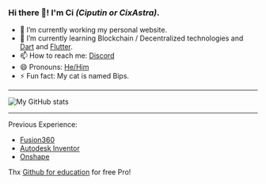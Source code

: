 ### Hi there 👋! I'm **Ci** *(Ciputin or CixAstra)*.

- 🔭 I’m currently working my personal website.
- 🌱 I’m currently learning Blockchain / Decentralized technologies and [Dart]("https://dart.dev", "_blank") and [Flutter]("https://flutter.dev", "_blank").
- 📫 How to reach me: [Discord](https://discord.bio/CixAstra "_blank")
- 😄 Pronouns: [He/Him](https://en.pronouns.page/he "_blank")
- ⚡ Fun fact: My cat is named Bips. 

---

![My GitHub stats](https://github-readme-stats.vercel.app/api?username=cixastra&show_icons=true&theme=tokyonight)

---

Previous Experience: 
- [Fusion360]("https://www.autodesk.com/products/fusion-360/overview", "_blank")
- [Autodesk Inventor]("https://www.autodesk.com/products/inventor/overview", "_blank")
- [Onshape]("https://www.onshape.com", "_blank")


Thx [Github for education]("https://education.github.com", "_blank") for free Pro!
